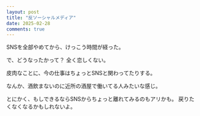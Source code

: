 ```yaml
---
layout: post
title: "反ソーシャルメディア"
date: 2025-02-28
comments: true
---
```


SNSを全部やめてから、けっこう時間が経った。

で、どうなったかって？
全く恋しくない。

皮肉なことに、今の仕事はちょっとSNSと関わってたりする。

なんか、酒飲まないのに近所の酒屋で働いてる人みたいな感じ。

とにかく、もしできるならSNSからちょっと離れてみるのもアリかも。
戻りたくなくなるかもしれないよ。
